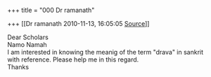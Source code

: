 +++
title = "000 Dr ramanath"

+++
[[Dr ramanath	2010-11-13, 16:05:05 [Source](https://groups.google.com/g/bvparishat/c/hgqpE5V-3aA)]]



Dear Scholars  
Namo Namah  
I am interested in knowing the meanig of the term "drava" in sankrit  
with reference. Please help me in this regard.  
Thanks

